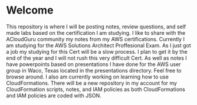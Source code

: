 # Welcome
This repository is where I will be posting notes, review questions, and self made labs based on the certification I am studying. 
I like to share with the ACloudGuru community my notes from my AWS certifications.
Currently I am studying for the AWS Solutions Architect Proffesional Exam. As I just got a job my studying for this Cert will be a slow process. I plan to get it by the end of the year and I will not rush this very difficult Cert.
As well as notes I have powerpoints based on presentations I have done for the AWS user group in Waco, Texas located in the presentations directory.
Feel free to browse around.
I also am currently working on learning how to use CloudFormations. There will be a new repository in my account for my CloudFormation scripts, notes, and IAM policies as both CloudFormations and IAM policies are coded with JSON.
